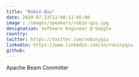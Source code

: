 ```yaml
---
title: "Robin Qiu"
date: 2020-07-23T11:08:11-05:00
image : /images/speakers/robin-qiu.jpg
designation: Software Engineer @ Google
country: 
twitter: https://twitter.com/robinyqiu
linkedin: https://www.linkedin.com/in/robinyqiu
github: 
---
```


Apache Beam Committer